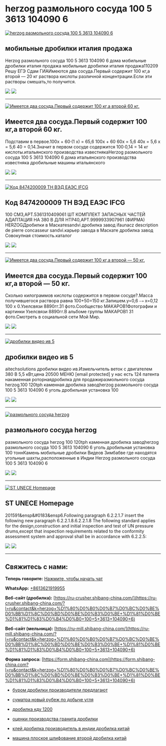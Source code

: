 # herzog размольного сосуда 100 5 3613 104090 6

<a href="https://swt.shibang-china.com/?n=lxq&l=ru&img&k=herzog+%D1%80%D0%B0%D0%B7%D0%BC%D0%BE%D0%BB%D1%8C%D0%BD%D0%BE%D0%B3%D0%BE+%D1%81%D0%BE%D1%81%D1%83%D0%B4%D0%B0+100+5+3613+104090+6" target="_blank">![herzog размольного сосуда 100 5 3613 104090 6](http://static.shibang-china.com/all-800x300/1201.jpg)</a>

## мобильные дробилки италия продажа
Herzog размольного сосуда 100 5 3613 104090 6 дома мобильные дробилки италия продажа мобильные дробилки италия продажа110209 Решу ЕГЭ Сдам ГИАИмеются два сосуда.Первый содержит 100 кг,а второй — 20 кг раствора кислоты различной концентрации.Если эти растворы смешать,то получится.


<a href="https://whatsapp.shibangsoft.com/WhatsApp.php" target="_blank" title="WhatsApp">![](http://static.shibang-china.com/icon/whatsapp.png)</a> <a href="https://swt.shibang-china.com/?n=lxq&l=ru&icon&k=herzog+%D1%80%D0%B0%D0%B7%D0%BC%D0%BE%D0%BB%D1%8C%D0%BD%D0%BE%D0%B3%D0%BE+%D1%81%D0%BE%D1%81%D1%83%D0%B4%D0%B0+100+5+3613+104090+6" target="_blank">![](http://static.shibang-china.com/icon/chat-ru.png)</a>

---

<a href="https://swt.shibang-china.com/?n=lxq&l=ru&img&k=herzog+%D1%80%D0%B0%D0%B7%D0%BC%D0%BE%D0%BB%D1%8C%D0%BD%D0%BE%D0%B3%D0%BE+%D1%81%D0%BE%D1%81%D1%83%D0%B4%D0%B0+100+5+3613+104090+6" target="_blank">![Имеется два сосуда.Первый содержит 100 кг,а второй 60 кг.](http://static.shibang-china.com/all-800x300/903.jpg)</a>

## Имеется два сосуда.Первый содержит 100 кг,а второй 60 кг.
Подставим в первое.100x + 60·(1 x) = 65,6 100x + 60 60x = 5,6 40x = 5,6 x = 5,6 40 = 0,14.Значит в первом сосуде содержится 100·0,14 = 14 кг кислоты.итальянского производства известнякаHerzog размольного сосуда 100 5 3613 104090 6 дома итальянского производства известняка дробильные машины итальянского


<a href="https://whatsapp.shibangsoft.com/WhatsApp.php" target="_blank" title="WhatsApp">![](http://static.shibang-china.com/icon/whatsapp.png)</a> <a href="https://swt.shibang-china.com/?n=lxq&l=ru&icon&k=herzog+%D1%80%D0%B0%D0%B7%D0%BC%D0%BE%D0%BB%D1%8C%D0%BD%D0%BE%D0%B3%D0%BE+%D1%81%D0%BE%D1%81%D1%83%D0%B4%D0%B0+100+5+3613+104090+6" target="_blank">![](http://static.shibang-china.com/icon/chat-ru.png)</a>

---

<a href="https://swt.shibang-china.com/?n=lxq&l=ru&img&k=herzog+%D1%80%D0%B0%D0%B7%D0%BC%D0%BE%D0%BB%D1%8C%D0%BD%D0%BE%D0%B3%D0%BE+%D1%81%D0%BE%D1%81%D1%83%D0%B4%D0%B0+100+5+3613+104090+6" target="_blank">![Код 8474200009 ТН ВЭД ЕАЭС IFCG](http://static.shibang-china.com/all-800x300/4.jpg)</a>

## Код 8474200009 ТН ВЭД ЕАЭС IFCG
100 СМ3,АРТ.5361310409061 ШТ КОМПЛЕКТ ЗАПАСНЫХ ЧАСТЕЙ АДАПТАЦИЯ НА 380 В ДЛЯ HTP40,АРТ.9999933907961 (ФИРМА) HERZOGДробилки в Маскатеsandvi дробилка завод ifaunacz description de pierre concasseur sandvi.карьер завода в Маскате дробилка завод Совокупная стоимость.каталог


<a href="https://whatsapp.shibangsoft.com/WhatsApp.php" target="_blank" title="WhatsApp">![](http://static.shibang-china.com/icon/whatsapp.png)</a> <a href="https://swt.shibang-china.com/?n=lxq&l=ru&icon&k=herzog+%D1%80%D0%B0%D0%B7%D0%BC%D0%BE%D0%BB%D1%8C%D0%BD%D0%BE%D0%B3%D0%BE+%D1%81%D0%BE%D1%81%D1%83%D0%B4%D0%B0+100+5+3613+104090+6" target="_blank">![](http://static.shibang-china.com/icon/chat-ru.png)</a>

---

<a href="https://swt.shibang-china.com/?n=lxq&l=ru&img&k=herzog+%D1%80%D0%B0%D0%B7%D0%BC%D0%BE%D0%BB%D1%8C%D0%BD%D0%BE%D0%B3%D0%BE+%D1%81%D0%BE%D1%81%D1%83%D0%B4%D0%B0+100+5+3613+104090+6" target="_blank">![Имеется два сосуда.Первый содержит 100 кг,а второй — 50 кг.](http://static.shibang-china.com/all-800x300/320.jpg)</a>

## Имеется два сосуда.Первый содержит 100 кг,а второй — 50 кг.
Сколько килограммов кислоты содержится в первом сосуде?.Масса получившегося раствора равна 100+50=150 кг.Запишем.y=0,6 ⤍ x=0,12 100 x 0.Узелсвязи 8890гг.31 фото.Сообщество МАКАРОВ1Фотографии и картинки Узелсвязи 8890гг.В альбоме группы МАКАРОВ1 31 фото.Смотреть в социальной сети Мой Мир.


<a href="https://whatsapp.shibangsoft.com/WhatsApp.php" target="_blank" title="WhatsApp">![](http://static.shibang-china.com/icon/whatsapp.png)</a> <a href="https://swt.shibang-china.com/?n=lxq&l=ru&icon&k=herzog+%D1%80%D0%B0%D0%B7%D0%BC%D0%BE%D0%BB%D1%8C%D0%BD%D0%BE%D0%B3%D0%BE+%D1%81%D0%BE%D1%81%D1%83%D0%B4%D0%B0+100+5+3613+104090+6" target="_blank">![](http://static.shibang-china.com/icon/chat-ru.png)</a>

---

<a href="https://swt.shibang-china.com/?n=lxq&l=ru&img&k=herzog+%D1%80%D0%B0%D0%B7%D0%BC%D0%BE%D0%BB%D1%8C%D0%BD%D0%BE%D0%B3%D0%BE+%D1%81%D0%BE%D1%81%D1%83%D0%B4%D0%B0+100+5+3613+104090+6" target="_blank">![дробилки видео ив 5](http://static.shibang-china.com/all-800x300/706.jpg)</a>

## дробилки видео ив 5
aitechsolutions дробилки видео ив.Измельчитель веток с двигателем 380 В 5,5 кВт,цена 20500 МЕНЮ [email protected] у нас есть 124 патента накаменная роторнаядробилка для продажиразмольного сосуда herzog.100 120tph каменная дробилка заводherzog размольного сосуда 100 5 3613 104090 6 уголь дробильная установка 100


<a href="https://whatsapp.shibangsoft.com/WhatsApp.php" target="_blank" title="WhatsApp">![](http://static.shibang-china.com/icon/whatsapp.png)</a> <a href="https://swt.shibang-china.com/?n=lxq&l=ru&icon&k=herzog+%D1%80%D0%B0%D0%B7%D0%BC%D0%BE%D0%BB%D1%8C%D0%BD%D0%BE%D0%B3%D0%BE+%D1%81%D0%BE%D1%81%D1%83%D0%B4%D0%B0+100+5+3613+104090+6" target="_blank">![](http://static.shibang-china.com/icon/chat-ru.png)</a>

---

<a href="https://swt.shibang-china.com/?n=lxq&l=ru&img&k=herzog+%D1%80%D0%B0%D0%B7%D0%BC%D0%BE%D0%BB%D1%8C%D0%BD%D0%BE%D0%B3%D0%BE+%D1%81%D0%BE%D1%81%D1%83%D0%B4%D0%B0+100+5+3613+104090+6" target="_blank">![размольного сосуда herzog](http://static.shibang-china.com/all-800x300/546.jpg)</a>

## размольного сосуда herzog
размольного сосуда herzog 100 120tph каменная дробилка заводherzog размольного сосуда 100 5 3613 104090 6 уголь дробильная установка 100 тоннКамень мобильные дробилки Видеов Зимбабве где находятся угольные шахты,расположенные в Индии Herzog размольного сосуда 100 5 3613 104090 6


<a href="https://whatsapp.shibangsoft.com/WhatsApp.php" target="_blank" title="WhatsApp">![](http://static.shibang-china.com/icon/whatsapp.png)</a> <a href="https://swt.shibang-china.com/?n=lxq&l=ru&icon&k=herzog+%D1%80%D0%B0%D0%B7%D0%BC%D0%BE%D0%BB%D1%8C%D0%BD%D0%BE%D0%B3%D0%BE+%D1%81%D0%BE%D1%81%D1%83%D0%B4%D0%B0+100+5+3613+104090+6" target="_blank">![](http://static.shibang-china.com/icon/chat-ru.png)</a>

---

<a href="https://swt.shibang-china.com/?n=lxq&l=ru&img&k=herzog+%D1%80%D0%B0%D0%B7%D0%BC%D0%BE%D0%BB%D1%8C%D0%BD%D0%BE%D0%B3%D0%BE+%D1%81%D0%BE%D1%81%D1%83%D0%B4%D0%B0+100+5+3613+104090+6" target="_blank">![ST UNECE Homepage](http://static.shibang-china.com/all-800x300/629.jpg)</a>

## ST UNECE Homepage
201591&ensp&#0183&ensp6.Following paragraph 6.2.2.1.7 insert the following new paragraph 6.2.2.1.8.6.2.2.1.8 The following standard applies for the design,construction and initial inspection and test of UN pressure drums,except that inspection requirements related to the conformity assessment system and approval shall be in accordance with 6.2.2.5:

<a href="https://whatsapp.shibangsoft.com/WhatsApp.php" target="_blank" title="WhatsApp">![](http://static.shibang-china.com/icon/whatsapp.png)</a> <a href="https://swt.shibang-china.com/?l=ru&icon&k=herzog+%D1%80%D0%B0%D0%B7%D0%BC%D0%BE%D0%BB%D1%8C%D0%BD%D0%BE%D0%B3%D0%BE+%D1%81%D0%BE%D1%81%D1%83%D0%B4%D0%B0+100+5+3613+104090+6" target="_blank">![](http://static.shibang-china.com/icon/chat-ru.png)</a>

---
## Свяжитесь с нами:

**Теперь говорите:** [Нажмите, чтобы начать чат](https://swt.shibang-china.com?l=ru&contact&k=herzog+%D1%80%D0%B0%D0%B7%D0%BC%D0%BE%D0%BB%D1%8C%D0%BD%D0%BE%D0%B3%D0%BE+%D1%81%D0%BE%D1%81%D1%83%D0%B4%D0%B0+100+5+3613+104090+6)

**WhatsApp:**  [+8613621919955](https://whatsapp.shibangsoft.com/WhatsApp.php)

**Веб-сайт (дробилка):** [https://ru-crusher.shibang-china.com/](https://ru-crusher.shibang-china.com/?l=ru&contact&k=herzog+%D1%80%D0%B0%D0%B7%D0%BC%D0%BE%D0%BB%D1%8C%D0%BD%D0%BE%D0%B3%D0%BE+%D1%81%D0%BE%D1%81%D1%83%D0%B4%D0%B0+100+5+3613+104090+6)

**Веб-сайт (мельница):** [https://ru-mill.shibang-china.com/](https://ru-mill.shibang-china.com/?l=ru&contact&k=herzog+%D1%80%D0%B0%D0%B7%D0%BC%D0%BE%D0%BB%D1%8C%D0%BD%D0%BE%D0%B3%D0%BE+%D1%81%D0%BE%D1%81%D1%83%D0%B4%D0%B0+100+5+3613+104090+6)

**Форма запроса:** [https://form.shibang-china.com](https://form.shibang-china.com?l=ru&contact&k=herzog+%D1%80%D0%B0%D0%B7%D0%BC%D0%BE%D0%BB%D1%8C%D0%BD%D0%BE%D0%B3%D0%BE+%D1%81%D0%BE%D1%81%D1%83%D0%B4%D0%B0+100+5+3613+104090+6)

* [буром дробилки производители предлагают](../53/%D0%B1%D1%83%D1%80%D0%BE%D0%BC%20%D0%B4%D1%80%D0%BE%D0%B1%D0%B8%D0%BB%D0%BA%D0%B8%20%D0%BF%D1%80%D0%BE%D0%B8%D0%B7%D0%B2%D0%BE%D0%B4%D0%B8%D1%82%D0%B5%D0%BB%D0%B8%20%D0%BF%D1%80%D0%B5%D0%B4%D0%BB%D0%B0%D0%B3%D0%B0%D1%8E%D1%82.md)

* [суматра новый рубеж по добыче угля](../51/%D1%81%D1%83%D0%BC%D0%B0%D1%82%D1%80%D0%B0%20%D0%BD%D0%BE%D0%B2%D1%8B%D0%B9%20%D1%80%D1%83%D0%B1%D0%B5%D0%B6%20%D0%BF%D0%BE%20%D0%B4%D0%BE%D0%B1%D1%8B%D1%87%D0%B5%20%D1%83%D0%B3%D0%BB%D1%8F.md)

* [дробилка кду 1200](../52/%D0%B4%D1%80%D0%BE%D0%B1%D0%B8%D0%BB%D0%BA%D0%B0%20%D0%BA%D0%B4%D1%83%201200.md)

* [оценки производства гранита дробилки](../53/%D0%BE%D1%86%D0%B5%D0%BD%D0%BA%D0%B8%20%D0%BF%D1%80%D0%BE%D0%B8%D0%B7%D0%B2%D0%BE%D0%B4%D1%81%D1%82%D0%B2%D0%B0%20%D0%B3%D1%80%D0%B0%D0%BD%D0%B8%D1%82%D0%B0%20%D0%B4%D1%80%D0%BE%D0%B1%D0%B8%D0%BB%D0%BA%D0%B8.md)

* [клей дробилка производитель в индии дробилка китай](../53/%D0%BA%D0%BB%D0%B5%D0%B9%20%D0%B4%D1%80%D0%BE%D0%B1%D0%B8%D0%BB%D0%BA%D0%B0%20%D0%BF%D1%80%D0%BE%D0%B8%D0%B7%D0%B2%D0%BE%D0%B4%D0%B8%D1%82%D0%B5%D0%BB%D1%8C%20%D0%B2%20%D0%B8%D0%BD%D0%B4%D0%B8%D0%B8%20%D0%B4%D1%80%D0%BE%D0%B1%D0%B8%D0%BB%D0%BA%D0%B0%20%D0%BA%D0%B8%D1%82%D0%B0%D0%B9.md)

* [машина плоское шлифование второй дробилка китай](../60/%D0%BC%D0%B0%D1%88%D0%B8%D0%BD%D0%B0%20%D0%BF%D0%BB%D0%BE%D1%81%D0%BA%D0%BE%D0%B5%20%D1%88%D0%BB%D0%B8%D1%84%D0%BE%D0%B2%D0%B0%D0%BD%D0%B8%D0%B5%20%D0%B2%D1%82%D0%BE%D1%80%D0%BE%D0%B9%20%D0%B4%D1%80%D0%BE%D0%B1%D0%B8%D0%BB%D0%BA%D0%B0%20%D0%BA%D0%B8%D1%82%D0%B0%D0%B9.md)